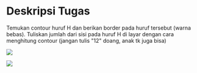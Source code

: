 # Deskripsi Tugas

Temukan contour huruf H dan berikan border pada huruf tersebut (warna bebas). Tuliskan jumlah dari sisi pada huruf H di layar dengan cara menghitung contour (jangan tulis "12" doang, anak tk juga bisa)

![](https://github.com/zarezza/MagangBayu2024-OpenCV/blob/main/tugas/tugas2/tugas2.jpg)

![](https://github.com/zarezza/MagangBayu2024-OpenCV/blob/main/tugas/tugas2/tugas2_done.png)

